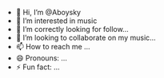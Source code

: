 - 👋 Hi, I’m @Aboysky
- 👀 I’m interested in music 
- 🌱 I’m correctly looking for follow...
- 💞️ I’m looking to collaborate on  my music...
- 📫 How to reach me ...
- 😄 Pronouns: ...
- ⚡ Fun fact: ...

<!---
Aboysky2/Aboysky2 is a ✨ special ✨ repository because its `README.md` (this file) appears on your GitHub profile.
You can click the Preview link to take a look at your changes.
--->
